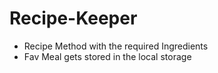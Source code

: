 <h1>Recipe-Keeper</h1>
    <ul>
        <li>Recipe Method with the required Ingredients</li>
        <li>Fav Meal gets stored in the local storage</li>
    </ul>
